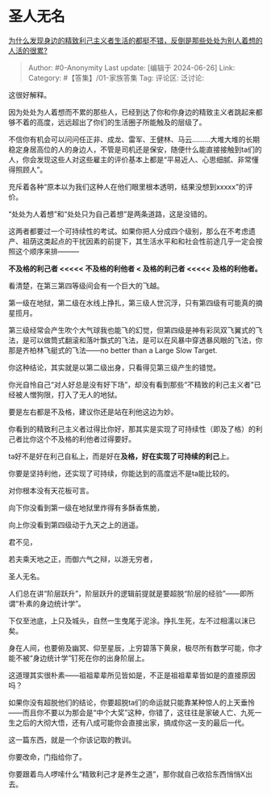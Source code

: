 # 圣人无名
[为什么发现身边的精致利己主义者生活的都挺不错，反倒是那些处处为别人着想的人活的很累?](https://www.zhihu.com/question/543106155/answer/3541110161)

> Author: #0-Anonymity
> Last update: [编辑于 2024-06-26]
> Link:
> Category: #【答集】/01-家族答集 
> Tag: 
> 评论区:
> 泛讨论:

这很好解释。

因为处处为人着想而不累的那些人，已经到达了你和你身边的精致主义者跳起来都够不着的高度，远远超出了你们的生活圈子所能触及的层级了。

不信你有机会可以问问任正非、成龙、雷军、王健林、马云………大堆大堆的长期稳定身居高位的人的身边人，不管是司机还是保安，随便什么能直接接触到ta们的人，你会发现这些人对这些雇主的评价基本上都是“平易近人、心思细腻、非常懂得照顾人”。

充斥着各种“原本以为我们这种人在他们眼里根本透明，结果没想到xxxxx”的评价。

“处处为人着想”和“处处只为自己着想”是两条道路，这是没错的。

这两者都要过一个可持续性的考试。如果你把人分成四个级别，那么在不考虑遗产、祖荫这类起点的干扰因素的前提下，其生活水平和和社会性前途几乎一定会按照这个顺序来排———

**不及格的利己者 <<<<< 不及格的利他者 < 及格的利己者 <<<<< 及格的利他者。**

看清楚，在第三第四等级间会有一个巨大的飞越。

第一级在地狱，第二级在水线上挣扎，第三级人世沉浮，只有第四级有可能真的摘星揽月。

第三级经常会产生吹个大气球我也能飞的幻觉，但第四级是神有彩凤双飞翼式的飞法，是可以做筒式翻滚和落叶飘式的飞法，是可以在风暴中穿透暴风眼的飞法，你那是齐柏林飞艇式的飞法——no better than a Large Slow Target.

你这种结论，其实就是以第二级出身，只看得见第三级产生的错觉。

你光自怜自己“对人好总是没有好下场”，却没有看到那些“不精致的利己主义者”已经被人憎狗限，打入了无人的地狱。

要是左右都是不及格，建议你还是站在利他这边为妙。

你看到的精致利己主义者过得比你好，那其实是实现了可持续性（即及了格）的利己者比你这个不及格的利他者过得要好。

ta好不是好在利己自私上，而是好在**及格，**好在**实现了可持续的利己**上。

你要是坚持利他，还实现了可持续，你能达到的高度远不是ta能比较的。

对你根本没有天花板可言。

向下你没看到第一级在地狱里炸得有多酥香焦脆，

向上你没看到第四级动于九天之上的逍遥。

君不见，

若夫乘天地之正，而御六气之辩，以游无穷者，

圣人无名。

人们总在讲“阶层跃升”，阶层跃升的逻辑前提就是要超脱“阶层的经验”——即所谓“朴素的身边统计学”。

下仅至池底，上只及城头，自然一生曳尾于泥涂。挣扎生死，左不过相濡以沫已矣。

身在人间，也要俯及幽冥、仰至星辰，上穷碧落下黄泉，极尽所有数学可能，你才能不被“身边统计学”钉死在你的出身阶层上。

这道理其实很朴素——祖祖辈辈所见皆如是，不正是祖祖辈辈皆如是的直接原因吗？

如果你没有超脱他们的结论，你要超脱ta们的命运就只能靠某种惊人的上天垂怜——而且你不要以为那会是“中个大奖”这种，你错了，这往往是家破人亡、九死一生之后的大彻大悟，还有八成可能你会直接出家，搞成你这一支的最后一代。

这一篇东西，就是一个你该记取的教训。

你要改命，门指给你了。

你要跟着鸟人啰嗦什么“精致利己才是养生之道”，那你就自己收拾东西悄悄X出去。